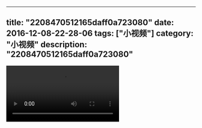
---
title: "2208470512165daff0a723080"
date: 2016-12-08-22-28-06
tags: ["小视频"]
category: "小视频"
description: "2208470512165daff0a723080"
---
<video src="http://ohtsqip0g.bkt.clouddn.com/2208470512165daff0a723080.mp4" controls="controls"></video>
